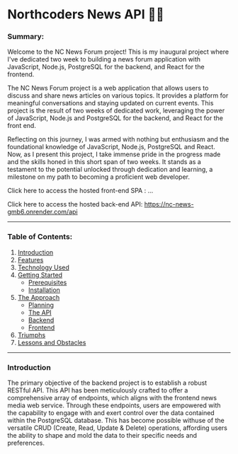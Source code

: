 # Northcoders News API 👨‍💻

### Summary:

Welcome to the NC News Forum project! This is my inaugural project where I've dedicated two week to building a news forum application with JavaScript, Node.js, PostgreSQL for the backend, and React for the frontend. 

The NC News Forum project is a web application that allows users to discuss and share news articles on various topics. It provides a platform for meaningful conversations and staying updated on current events. This project is the result of two weeks of dedicated work, leveraging the power of JavaScript, Node.js and PostgreSQL for the backend, and React for the front end.

Reflecting on this journey, I was armed with nothing but enthusiasm and the foundational knowledge of JavaScript, Node.js, PostgreSQL and React. Now, as I present this project, I take immense pride in the progress made and the skills honed in this short span of two weeks. It stands as a testament to the potential unlocked through dedication and learning, a milestone on my path to becoming a proficient web developer. 

Click here to access the hosted front-end SPA : ...

Click here to access the hosted back-end API: https://nc-news-gmb6.onrender.com/api

---
### Table of Contents:
1. [Introduction](#Introduction)
2. [Features](#)
3. [Technology Used](#)
4. [Getting Started](#)
   - [Prerequisites](#)
   - [Installation](#)
5. [The Approach](#)
   - [Planning](#)
   - [The API](#)
   - [Backend](#)
   - [Frontend](#)
6. [Triumphs](#)
7. [Lessons and Obstacles](#)
   
---
### Introduction

The primary objective of the backend project is to establish a robust RESTful API. This API has been meticulously crafted to offer a comprehensive array of endpoints, which aligns with the frontend news media web service. Through these endpoints, users are empowered with the capability to engage with and exert control over the data contained within the PostgreSQL database. This has become possible withuse of the versatile CRUD (Create, Read, Update & Delete) operations, affording users the ability to shape and mold the data to their specific needs and preferences.
